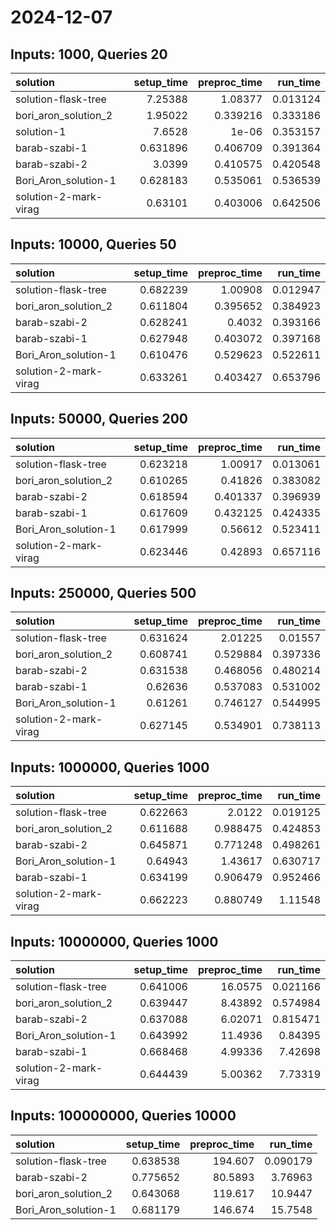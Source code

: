 # 2024-12-07

## Inputs: 1000, Queries 20

| solution              |   setup_time |   preproc_time |   run_time |
|:----------------------|-------------:|---------------:|-----------:|
| solution-flask-tree   |     7.25388  |       1.08377  |   0.013124 |
| bori_aron_solution_2  |     1.95022  |       0.339216 |   0.333186 |
| solution-1            |     7.6528   |       1e-06    |   0.353157 |
| barab-szabi-1         |     0.631896 |       0.406709 |   0.391364 |
| barab-szabi-2         |     3.0399   |       0.410575 |   0.420548 |
| Bori_Aron_solution-1  |     0.628183 |       0.535061 |   0.536539 |
| solution-2-mark-virag |     0.63101  |       0.403006 |   0.642506 |

## Inputs: 10000, Queries 50

| solution              |   setup_time |   preproc_time |   run_time |
|:----------------------|-------------:|---------------:|-----------:|
| solution-flask-tree   |     0.682239 |       1.00908  |   0.012947 |
| bori_aron_solution_2  |     0.611804 |       0.395652 |   0.384923 |
| barab-szabi-2         |     0.628241 |       0.4032   |   0.393166 |
| barab-szabi-1         |     0.627948 |       0.403072 |   0.397168 |
| Bori_Aron_solution-1  |     0.610476 |       0.529623 |   0.522611 |
| solution-2-mark-virag |     0.633261 |       0.403427 |   0.653796 |

## Inputs: 50000, Queries 200

| solution              |   setup_time |   preproc_time |   run_time |
|:----------------------|-------------:|---------------:|-----------:|
| solution-flask-tree   |     0.623218 |       1.00917  |   0.013061 |
| bori_aron_solution_2  |     0.610265 |       0.41826  |   0.383082 |
| barab-szabi-2         |     0.618594 |       0.401337 |   0.396939 |
| barab-szabi-1         |     0.617609 |       0.432125 |   0.424335 |
| Bori_Aron_solution-1  |     0.617999 |       0.56612  |   0.523411 |
| solution-2-mark-virag |     0.623446 |       0.42893  |   0.657116 |

## Inputs: 250000, Queries 500

| solution              |   setup_time |   preproc_time |   run_time |
|:----------------------|-------------:|---------------:|-----------:|
| solution-flask-tree   |     0.631624 |       2.01225  |   0.01557  |
| bori_aron_solution_2  |     0.608741 |       0.529884 |   0.397336 |
| barab-szabi-2         |     0.631538 |       0.468056 |   0.480214 |
| barab-szabi-1         |     0.62636  |       0.537083 |   0.531002 |
| Bori_Aron_solution-1  |     0.61261  |       0.746127 |   0.544995 |
| solution-2-mark-virag |     0.627145 |       0.534901 |   0.738113 |

## Inputs: 1000000, Queries 1000

| solution              |   setup_time |   preproc_time |   run_time |
|:----------------------|-------------:|---------------:|-----------:|
| solution-flask-tree   |     0.622663 |       2.0122   |   0.019125 |
| bori_aron_solution_2  |     0.611688 |       0.988475 |   0.424853 |
| barab-szabi-2         |     0.645871 |       0.771248 |   0.498261 |
| Bori_Aron_solution-1  |     0.64943  |       1.43617  |   0.630717 |
| barab-szabi-1         |     0.634199 |       0.906479 |   0.952466 |
| solution-2-mark-virag |     0.662223 |       0.880749 |   1.11548  |

## Inputs: 10000000, Queries 1000

| solution              |   setup_time |   preproc_time |   run_time |
|:----------------------|-------------:|---------------:|-----------:|
| solution-flask-tree   |     0.641006 |       16.0575  |   0.021166 |
| bori_aron_solution_2  |     0.639447 |        8.43892 |   0.574984 |
| barab-szabi-2         |     0.637088 |        6.02071 |   0.815471 |
| Bori_Aron_solution-1  |     0.643992 |       11.4936  |   0.84395  |
| barab-szabi-1         |     0.668468 |        4.99336 |   7.42698  |
| solution-2-mark-virag |     0.644439 |        5.00362 |   7.73319  |

## Inputs: 100000000, Queries 10000

| solution             |   setup_time |   preproc_time |   run_time |
|:---------------------|-------------:|---------------:|-----------:|
| solution-flask-tree  |     0.638538 |       194.607  |   0.090179 |
| barab-szabi-2        |     0.775652 |        80.5893 |   3.76963  |
| bori_aron_solution_2 |     0.643068 |       119.617  |  10.9447   |
| Bori_Aron_solution-1 |     0.681179 |       146.674  |  15.7548   |